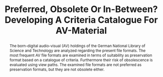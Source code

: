 ---
abstract: The born-digital audio-visual (AV) holdings of the German National Library
  of Science and Technology are analyzed regarding the present file formats. The most
  frequent AV file formats are examined in terms of suitability as preservation format
  based on a catalogue of criteria. Furthermore their risk of obsolescence is evaluated
  using view paths. The examined file formats are not preferred as preservation formats,
  but they are not obsolete either.
creators:
- Friedrich, Merle
date: null
document_url: https://services.phaidra.univie.ac.at/api/object/o:1079691/download
grand_parent: iPRES
institutions: []
keywords: []
landing_page_url: https://phaidra.univie.ac.at/o:1079691
language: eng
layout: publication
license: CC BY 4.0 International
notes_url: null
parent: iPRES 2019
publication_type: paper
size: 135706
slides_url: null
source_name: iPRES
stream_url: null
title: 'Preferred, Obsolete Or In-Between? Developing A Criteria Catalogue For AV-Material '
year: 2019
---